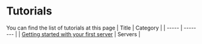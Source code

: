 # Tutorials

You can find the list of tutorials at this page
| Title | Category |
| ----- | -------- |
| [Getting started with your first server](tutorials/servers/1-getting-started-with-your-first-server.md) | Servers |
